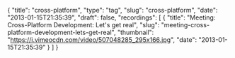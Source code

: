 {
  "title": "cross-platform",
  "type": "tag",
  "slug": "cross-platform",
  "date": "2013-01-15T21:35:39",
  "draft": false,
  "recordings": [
    {
      "title": "Meeting: Cross-Platform Development: Let's get real",
      "slug": "meeting-cross-platform-development-lets-get-real",
      "thumbnail": "https://i.vimeocdn.com/video/507048285_295x166.jpg",
      "date": "2013-01-15T21:35:39"
    }
  ]
}